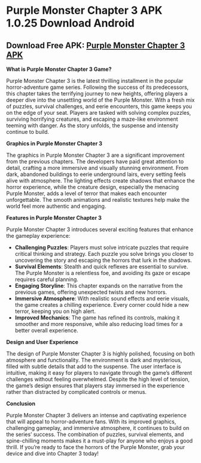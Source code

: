 # Purple Monster Chapter 3 APK 1.0.25 Download Android
## Download Free APK: [Purple Monster Chapter 3 APK](https://apkhihe.net/purple-monster-chapter-3/)
**What is Purple Monster Chapter 3 Game?**

Purple Monster Chapter 3 is the latest thrilling installment in the popular horror-adventure game series. Following the success of its predecessors, this chapter takes the terrifying journey to new heights, offering players a deeper dive into the unsettling world of the Purple Monster. With a fresh mix of puzzles, survival challenges, and eerie encounters, this game keeps you on the edge of your seat. Players are tasked with solving complex puzzles, surviving horrifying creatures, and escaping a maze-like environment teeming with danger. As the story unfolds, the suspense and intensity continue to build.

**Graphics in Purple Monster Chapter 3**

The graphics in Purple Monster Chapter 3 are a significant improvement from the previous chapters. The developers have paid great attention to detail, crafting a more immersive and visually stunning environment. From dark, abandoned buildings to eerie underground lairs, every setting feels alive with atmosphere. The lighting effects create shadows that enhance the horror experience, while the creature design, especially the menacing Purple Monster, adds a level of terror that makes each encounter unforgettable. The smooth animations and realistic textures help make the world feel more authentic and engaging.

**Features in Purple Monster Chapter 3**

Purple Monster Chapter 3 introduces several exciting features that enhance the gameplay experience:

- **Challenging Puzzles**: Players must solve intricate puzzles that require critical thinking and strategy. Each puzzle you solve brings you closer to uncovering the story and escaping the horrors that lurk in the shadows.
- **Survival Elements**: Stealth and quick reflexes are essential to survive. The Purple Monster is a relentless foe, and avoiding its gaze or escape requires careful planning.
- **Engaging Storyline**: This chapter expands on the narrative from the previous games, offering unexpected twists and new horrors.
- **Immersive Atmosphere**: With realistic sound effects and eerie visuals, the game creates a chilling experience. Every corner could hide a new terror, keeping you on high alert.
- **Improved Mechanics**: The game has refined its controls, making it smoother and more responsive, while also reducing load times for a better overall experience.

**Design and User Experience**

The design of Purple Monster Chapter 3 is highly polished, focusing on both atmosphere and functionality. The environment is dark and mysterious, filled with subtle details that add to the suspense. The user interface is intuitive, making it easy for players to navigate through the game’s different challenges without feeling overwhelmed. Despite the high level of tension, the game’s design ensures that players stay immersed in the experience rather than distracted by complicated controls or menus.

**Conclusion**

Purple Monster Chapter 3 delivers an intense and captivating experience that will appeal to horror-adventure fans. With its improved graphics, challenging gameplay, and immersive atmosphere, it continues to build on the series’ success. The combination of puzzles, survival elements, and spine-chilling moments makes it a must-play for anyone who enjoys a good thrill. If you’re ready to face the horrors of the Purple Monster, grab your device and dive into Chapter 3 today!
